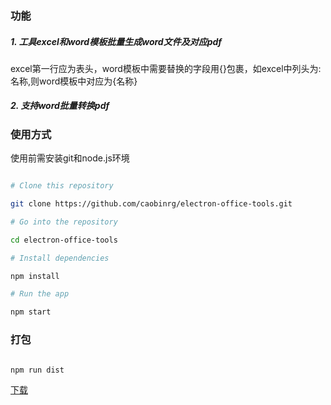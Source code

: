 ### 功能

##### 1. 工具excel和word模板批量生成word文件及对应pdf

excel第一行应为表头，word模板中需要替换的字段用{}包裹，如excel中列头为:名称,则word模板中对应为{名称}

##### 2. 支持word批量转换pdf

### 使用方式

使用前需安装git和node.js环境

```bash

# Clone this repository

git clone https://github.com/caobinrg/electron-office-tools.git

# Go into the repository

cd electron-office-tools

# Install dependencies

npm install

# Run the app

npm start

```

### 打包

```bash

npm run dist

```

[下载](https://github.com/caobinrg/electron-office-tools/releases)
